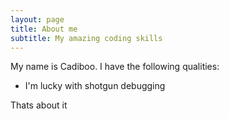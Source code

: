```yaml
---
layout: page
title: About me
subtitle: My amazing coding skills
---
```


My name is Cadiboo. I have the following qualities:

- I'm lucky with shotgun debugging

Thats about it